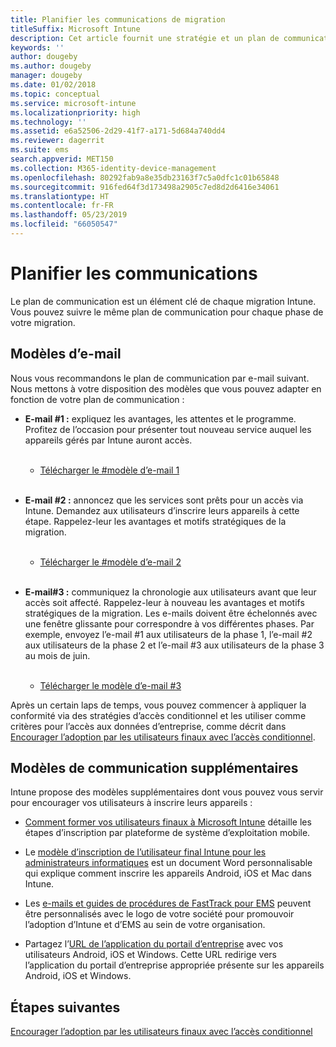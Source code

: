 ```yaml
---
title: Planifier les communications de migration
titleSuffix: Microsoft Intune
description: Cet article fournit une stratégie et un plan de communication de migration lorsque vous effectuez une migration vers Microsoft Intune.
keywords: ''
author: dougeby
ms.author: dougeby
manager: dougeby
ms.date: 01/02/2018
ms.topic: conceptual
ms.service: microsoft-intune
ms.localizationpriority: high
ms.technology: ''
ms.assetid: e6a52506-2d29-41f7-a171-5d684a740dd4
ms.reviewer: dagerrit
ms.suite: ems
search.appverid: MET150
ms.collection: M365-identity-device-management
ms.openlocfilehash: 80292fab9a8e35db23163f7c5a0dfc1c01b65848
ms.sourcegitcommit: 916fed64f3d173498a2905c7ed8d2d6416e34061
ms.translationtype: HT
ms.contentlocale: fr-FR
ms.lasthandoff: 05/23/2019
ms.locfileid: "66050547"
---
```

# <a name="plan-communications"></a>Planifier les communications

Le plan de communication est un élément clé de chaque migration Intune. Vous pouvez suivre le même plan de communication pour chaque phase de votre migration.

## <a name="email-templates"></a>Modèles d’e-mail

Nous vous recommandons le plan de communication par e-mail suivant. Nous mettons à votre disposition des modèles que vous pouvez adapter en fonction de votre plan de communication :

-   **E-mail \#1 :** expliquez les avantages, les attentes et le programme. Profitez de l’occasion pour présenter tout nouveau service auquel les appareils gérés par Intune auront accès.<br/><br/>


    -   [Télécharger le \#modèle d’e-mail 1](https://gallery.technet.microsoft.com/Intune-migration-guide-end-e3209b35)
<br></br>

-   **E-mail \#2 :** annoncez que les services sont prêts pour un accès via Intune. Demandez aux utilisateurs d’inscrire leurs appareils à cette étape. Rappelez-leur les avantages et motifs stratégiques de la migration.<br/><br/>


    -   [Télécharger le \#modèle d’e-mail 2](https://gallery.technet.microsoft.com/Intune-migration-guide-end-a9d25eb5)
<br></br>

-   **E-mail\#3 :** communiquez la chronologie aux utilisateurs avant que leur accès soit affecté. Rappelez-leur à nouveau les avantages et motifs stratégiques de la migration. Les e-mails doivent être échelonnés avec une fenêtre glissante pour correspondre à vos différentes phases. Par exemple, envoyez l’e-mail \#1 aux utilisateurs de la phase 1, l’e-mail \#2 aux utilisateurs de la phase 2 et l’e-mail \#3 aux utilisateurs de la phase 3 au mois de juin.<br/><br/>

    -   [Télécharger le modèle d’e-mail \#3](https://gallery.technet.microsoft.com/Intune-migration-guide-end-831521b5)

Après un certain laps de temps, vous pouvez commencer à appliquer la conformité via des stratégies d’accès conditionnel et les utiliser comme critères pour l’accès aux données d’entreprise, comme décrit dans [Encourager l’adoption par les utilisateurs finaux avec l’accès conditionnel](migration-guide-drive-adoption.md).

## <a name="additional-communication-templates"></a>Modèles de communication supplémentaires

Intune propose des modèles supplémentaires dont vous pouvez vous servir pour encourager vos utilisateurs à inscrire leurs appareils :

-   [Comment former vos utilisateurs finaux à Microsoft Intune](end-user-educate.md) détaille les étapes d’inscription par plateforme de système d’exploitation mobile.

-   Le [modèle d’inscription de l’utilisateur final Intune pour les administrateurs informatiques](https://gallery.technet.microsoft.com/End-user-Intune-enrollment-55dfd64a) est un document Word personnalisable qui explique comment inscrire les appareils Android, iOS et Mac dans Intune.

-   Les [e-mails et guides de procédures de FastTrack pour EMS](https://gallery.technet.microsoft.com/FastTrack-for-EMS-How-To-f170da4c) peuvent être personnalisés avec le logo de votre société pour promouvoir l’adoption d’Intune et d’EMS au sein de votre organisation.

-   Partagez l’[URL de l’application du portail d’entreprise](http://go.microsoft.com/fwlink/?LinkID=396941) avec vos utilisateurs Android, iOS et Windows. Cette URL redirige vers l’application du portail d’entreprise appropriée présente sur les appareils Android, iOS et Windows.

## <a name="next-steps"></a>Étapes suivantes

[Encourager l’adoption par les utilisateurs finaux avec l’accès conditionnel](migration-guide-drive-adoption.md)
